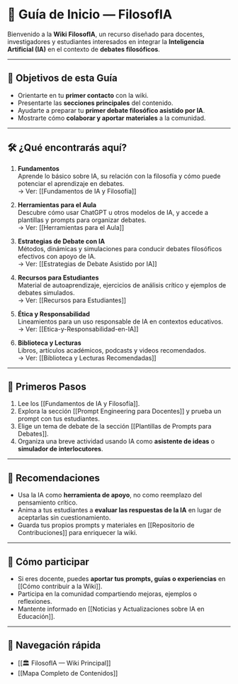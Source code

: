 # 📘 Guía de Inicio — FilosofIA

Bienvenido a la **Wiki FilosofIA**, un recurso diseñado para docentes, investigadores y estudiantes interesados en integrar la **Inteligencia Artificial (IA)** en el contexto de **debates filosóficos**.

---

## 🎯 Objetivos de esta Guía
- Orientarte en tu **primer contacto** con la wiki.  
- Presentarte las **secciones principales** del contenido.  
- Ayudarte a preparar tu **primer debate filosófico asistido por IA**.  
- Mostrarte cómo **colaborar y aportar materiales** a la comunidad.  

---

## 🛠️ ¿Qué encontrarás aquí?
1. **Fundamentos**  
   Aprende lo básico sobre IA, su relación con la filosofía y cómo puede potenciar el aprendizaje en debates.  
   → Ver: [[Fundamentos de IA y Filosofía]]  

2. **Herramientas para el Aula**  
   Descubre cómo usar ChatGPT u otros modelos de IA, y accede a plantillas y prompts para organizar debates.  
   → Ver: [[Herramientas para el Aula]]  

3. **Estrategias de Debate con IA**  
   Métodos, dinámicas y simulaciones para conducir debates filosóficos efectivos con apoyo de IA.  
   → Ver: [[Estrategias de Debate Asistido por IA]]  

4. **Recursos para Estudiantes**  
   Material de autoaprendizaje, ejercicios de análisis crítico y ejemplos de debates simulados.  
   → Ver: [[Recursos para Estudiantes]]  

5. **Ética y Responsabilidad**  
   Lineamientos para un uso responsable de IA en contextos educativos.  
   → Ver: [[Etica-y-Responsabilidad-en-IA]]  

6. **Biblioteca y Lecturas**  
   Libros, artículos académicos, podcasts y videos recomendados.  
   → Ver: [[Biblioteca y Lecturas Recomendadas]]  

---

## 🚀 Primeros Pasos
1. Lee los [[Fundamentos de IA y Filosofía]].  
2. Explora la sección [[Prompt Engineering para Docentes]] y prueba un prompt con tus estudiantes.  
3. Elige un tema de debate de la sección [[Plantillas de Prompts para Debates]].  
4. Organiza una breve actividad usando IA como **asistente de ideas** o **simulador de interlocutores**.  

---

## 🧭 Recomendaciones
- Usa la IA como **herramienta de apoyo**, no como reemplazo del pensamiento crítico.  
- Anima a tus estudiantes a **evaluar las respuestas de la IA** en lugar de aceptarlas sin cuestionamiento.  
- Guarda tus propios prompts y materiales en [[Repositorio de Contribuciones]] para enriquecer la wiki.  

---

## 🤝 Cómo participar
- Si eres docente, puedes **aportar tus prompts, guías o experiencias** en [[Cómo contribuir a la Wiki]].  
- Participa en la comunidad compartiendo mejoras, ejemplos o reflexiones.  
- Mantente informado en [[Noticias y Actualizaciones sobre IA en Educación]].  

---

## 📂 Navegación rápida
- [[🏛️ FilosofIA — Wiki Principal]]
- [[Mapa Completo de Contenidos]]